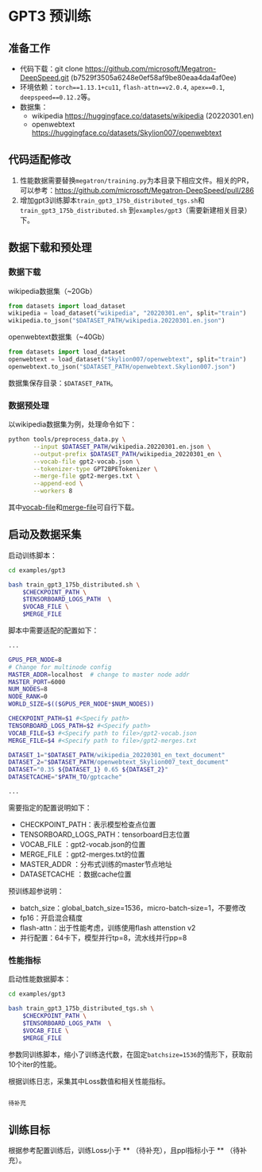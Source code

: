 # GPT3 预训练

## 准备工作

- 代码下载：git clone https://github.com/microsoft/Megatron-DeepSpeed.git (b7529f3505a6248e0ef58af9be80eaa4da4af0ee)
- 环境依赖：`torch==1.13.1+cu11`, `flash-attn==v2.0.4`, `apex==0.1`, `deepspeed==0.12.2`等。
- 数据集：
    - wikipedia https://huggingface.co/datasets/wikipedia (20220301.en)
    - openwebtext https://huggingface.co/datasets/Skylion007/openwebtext

## 代码适配修改
1. 性能数据需要替换`megatron/training.py`为本目录下相应文件。相关的PR，可以参考：https://github.com/microsoft/Megatron-DeepSpeed/pull/286
2. 增加gpt3训练脚本`train_gpt3_175b_distributed_tgs.sh`和`train_gpt3_175b_distributed.sh` 到`examples/gpt3`（需要新建相关目录）下。



## 数据下载和预处理

### 数据下载

wikipedia数据集（~20Gb）
```Python
from datasets import load_dataset                   
wikipedia = load_dataset("wikipedia", "20220301.en", split="train")
wikipedia.to_json("$DATASET_PATH/wikipedia.20220301.en.json")

```
openwebtext数据集（~40Gb）
```Python
from datasets import load_dataset                   
openwebtext = load_dataset("Skylion007/openwebtext", split="train")
openwebtext.to_json("$DATASET_PATH/openwebtext.Skylion007.json") 
```
数据集保存目录：`$DATASET_PATH`。

### 数据预处理

以wikipedia数据集为例，处理命令如下：
```bash
python tools/preprocess_data.py \
       --input $DATASET_PATH/wikipedia.20220301.en.json \
       --output-prefix $DATASET_PATH/wikipedia_20220301_en \
       --vocab-file gpt2-vocab.json \
       --tokenizer-type GPT2BPETokenizer \
       --merge-file gpt2-merges.txt \
       --append-eod \
       --workers 8
```
其中[vocab-file](https://s3.amazonaws.com/models.huggingface.co/bert/gpt2-vocab.json)和[merge-file](https://s3.amazonaws.com/models.huggingface.co/bert/gpt2-merges.txt)可自行下载。


## 启动及数据采集

启动训练脚本：
```bash
cd examples/gpt3

bash train_gpt3_175b_distributed.sh \
    $CHECKPOINT_PATH \
    $TENSORBOARD_LOGS_PATH  \
    $VOCAB_FILE \
    $MERGE_FILE 
```

脚本中需要适配的配置如下：

```bash
...

GPUS_PER_NODE=8
# Change for multinode config
MASTER_ADDR=localhost  # change to master node addr
MASTER_PORT=6000
NUM_NODES=8
NODE_RANK=0
WORLD_SIZE=$(($GPUS_PER_NODE*$NUM_NODES))

CHECKPOINT_PATH=$1 #<Specify path>
TENSORBOARD_LOGS_PATH=$2 #<Specify path>
VOCAB_FILE=$3 #<Specify path to file>/gpt2-vocab.json
MERGE_FILE=$4 #<Specify path to file>/gpt2-merges.txt

DATASET_1="$DATASET_PATH/wikipedia_20220301_en_text_document"
DATASET_2="$DATASET_PATH/openwebtext_Skylion007_text_document"
DATASET="0.35 ${DATASET_1} 0.65 ${DATASET_2}"
DATASETCACHE="$PATH_TO/gptcache"

...
```

需要指定的配置说明如下：

- CHECKPOINT_PATH：表示模型检查点位置
- TENSORBOARD_LOGS_PATH：tensorboard日志位置
- VOCAB_FILE ：gpt2-vocab.json的位置
- MERGE_FILE ：gpt2-merges.txt的位置
- MASTER_ADDR ：分布式训练的master节点地址
- DATASETCACHE ：数据cache位置


预训练超参说明：
- batch_size：global_batch_size=1536，micro-batch-size=1，不要修改
- fp16：开启混合精度
- flash-attn：出于性能考虑，训练使用flash attenstion v2
- 并行配置：64卡下，模型并行tp=8，流水线并行pp=8


### 性能指标
启动性能数据脚本：
```bash
cd examples/gpt3

bash train_gpt3_175b_distributed_tgs.sh \
    $CHECKPOINT_PATH \
    $TENSORBOARD_LOGS_PATH  \
    $VOCAB_FILE \
    $MERGE_FILE 
```
参数同训练脚本，缩小了训练迭代数，在固定`batchsize=1536`的情形下，获取前10个iter的性能。



根据训练日志，采集其中Loss数值和相关性能指标。
```bash

待补充

```

## 训练目标
根据参考配置训练后，训练Loss小于 ** （待补充），且ppl指标小于 ** （待补充）。
